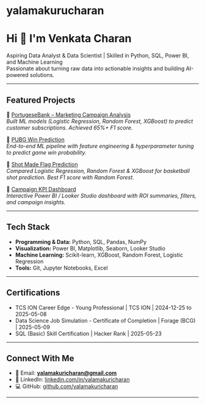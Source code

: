 # yalamakurucharan
# Hi 👋 I'm Venkata Charan  

Aspiring Data Analyst & Data Scientist | Skilled in Python, SQL, Power BI, and Machine Learning  
Passionate about turning raw data into actionable insights and building AI-powered solutions.  

---

## Featured Projects  

🔹 [PortugeseBank – Marketing Campaign Analysis](https://github.com/cherry990/Bank_model_pred.git)  
*Built ML models (Logistic Regression, Random Forest, XGBoost) to predict customer subscriptions. Achieved 65%+ F1 score.*  

🔹 [PUBG Win Prediction](https://github.com/cherry990/Game_prediction.git)  
*End-to-end ML pipeline with feature engineering & hyperparameter tuning to predict game win probability.*  

🔹 [Shot Made Flag Prediction](https://github.com/cherry990/NBAShotSelection_model_pred.git)  
*Compared Logistic Regression, Random Forest & XGBoost for basketball shot prediction. Best F1 score with Random Forest.*  

🔹 [Campaign KPI Dashboard](https://github.com/cherry990/Social-Media-Campaign-Performance-Dashboard.git)  
*Interactive Power BI / Looker Studio dashboard with ROI summaries, filters, and campaign insights.*  

---

## Tech Stack  
- **Programming & Data:** Python, SQL, Pandas, NumPy  
- **Visualization:** Power BI, Matplotlib, Seaborn, Looker Studio  
- **Machine Learning:** Scikit-learn, XGBoost, Random Forest, Logistic Regression  
- **Tools:** Git, Jupyter Notebooks, Excel  

---

## Certifications  
- TCS ION Career Edge - Young Professional | TCS ION | 2024-12-25 to 2025-05-08
- Data Science Job Simulation - Certificate of Completion | Forage (BCG) | 2025-05-09
-	SQL (Basic) Skill Certification | Hacker Rank | 2025-05-23


---

## Connect With Me  
- 📧 Email: **yalamakuricharan@gmail.com**  
- 💼 LinkedIn: [linkedin.com/in/yalamakuricharan](linkedin.com/in/yalamakurucharan)  
- 💻 GitHub: [github.com/yalamakuricharan](https://github.com/yalamakurucharan)  

---
